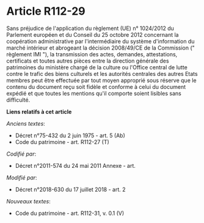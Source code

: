 # Article R112-29

Sans préjudice de l'application du règlement (UE) n° 1024/2012 du Parlement européen et du Conseil du 25 octobre 2012
concernant la coopération administrative par l'intermédiaire du système d'information du marché intérieur et abrogeant la
décision 2008/49/CE de la Commission (" règlement IMI "), la transmission des actes, demandes, attestations, certificats et
toutes autres pièces entre la direction générale des patrimoines du ministère chargé de la culture ou l'Office central de
lutte contre le trafic des biens culturels et les autorités centrales des autres Etats membres peut être effectuée par tout
moyen approprié sous réserve que le contenu du document reçu soit fidèle et conforme à celui du document expédié et que
toutes les mentions qu'il comporte soient lisibles sans difficulté.

**Liens relatifs à cet article**

_Anciens textes_:

  - Décret n°75-432 du 2 juin 1975 - art. 5 (Ab)
  - Code du patrimoine - art. R112-27 (T)

_Codifié par_:

  - Décret n°2011-574 du 24 mai 2011 Annexe - art.

_Modifié par_:

  - Décret n°2018-630 du 17 juillet 2018 - art. 2

_Nouveaux textes_:

  - Code du patrimoine - art. R112-31, v. 0.1 (V)
